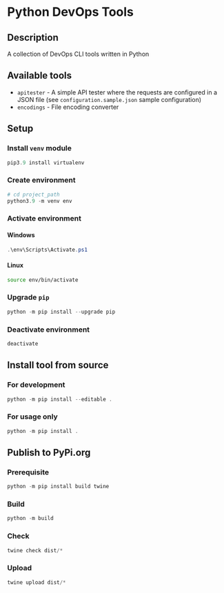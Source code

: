 # Python DevOps Tools

## Description

A collection of DevOps CLI tools written in Python

## Available tools

- `apitester` - A simple API tester where the requests are configured in a JSON file (see `configuration.sample.json` sample configuration)
- `encodings` - File encoding converter

## Setup

### Install `venv` module

```powershell
pip3.9 install virtualenv
```

### Create environment

```powershell
# cd project_path
python3.9 -m venv env
```

### Activate environment

#### Windows

```powershell
.\env\Scripts\Activate.ps1
```

#### Linux

```bash
source env/bin/activate
```

### Upgrade `pip`

```powershell
python -m pip install --upgrade pip
```

### Deactivate environment

```powershell
deactivate
```

## Install tool from source

### For development

```powershell
python -m pip install --editable .
```

### For usage only

```powershell
python -m pip install .
```

## Publish to PyPi.org

### Prerequisite

```powershell
python -m pip install build twine
```

### Build

```powershell
python -m build
```

### Check

```powershell
twine check dist/*
```

### Upload

```powershell
twine upload dist/*
```
